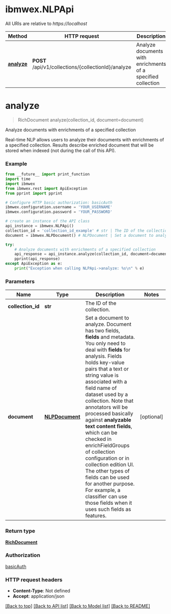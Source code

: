 # ibmwex.NLPApi

All URIs are relative to *https://localhost*

Method | HTTP request | Description
------------- | ------------- | -------------
[**analyze**](NLPApi.md#analyze) | **POST** /api/v1/collections/{collectionId}/analyze | Analyze documents with enrichments of a specified collection


# **analyze**
> RichDocument analyze(collection_id, document=document)

Analyze documents with enrichments of a specified collection

Real-time NLP allows users to analyze their documents with enrichments of a specified collection. Results describe enriched document that will be stored when indexed (not during the call of this API).

### Example 
```python
from __future__ import print_function
import time
import ibmwex
from ibmwex.rest import ApiException
from pprint import pprint

# Configure HTTP basic authorization: basicAuth
ibmwex.configuration.username = 'YOUR_USERNAME'
ibmwex.configuration.password = 'YOUR_PASSWORD'

# create an instance of the API class
api_instance = ibmwex.NLPApi()
collection_id = 'collection_id_example' # str | The ID of the collection.
document = ibmwex.NLPDocument() # NLPDocument | Set a document to analyze. Document has two fields, **fields** and metadata. You only need to deal with **fields** for analysis. Fields holds key-value pairs that a text or string value is associated with a field name of dataset used by a collection. Note that annotators will be processed basically against **analyzable** **text** **content** **fields**, which can be checked in enrichFieldGroups of collection configuration or in collection edition UI. The other types of fields can be used for another purpose. For example, a classifier can use those fields when it uses such fields as features.  (optional)

try: 
    # Analyze documents with enrichments of a specified collection
    api_response = api_instance.analyze(collection_id, document=document)
    pprint(api_response)
except ApiException as e:
    print("Exception when calling NLPApi->analyze: %s\n" % e)
```

### Parameters

Name | Type | Description  | Notes
------------- | ------------- | ------------- | -------------
 **collection_id** | **str**| The ID of the collection. | 
 **document** | [**NLPDocument**](NLPDocument.md)| Set a document to analyze. Document has two fields, **fields** and metadata. You only need to deal with **fields** for analysis. Fields holds key-value pairs that a text or string value is associated with a field name of dataset used by a collection. Note that annotators will be processed basically against **analyzable** **text** **content** **fields**, which can be checked in enrichFieldGroups of collection configuration or in collection edition UI. The other types of fields can be used for another purpose. For example, a classifier can use those fields when it uses such fields as features.  | [optional] 

### Return type

[**RichDocument**](RichDocument.md)

### Authorization

[basicAuth](../README.md#basicAuth)

### HTTP request headers

 - **Content-Type**: Not defined
 - **Accept**: application/json

[[Back to top]](#) [[Back to API list]](../README.md#documentation-for-api-endpoints) [[Back to Model list]](../README.md#documentation-for-models) [[Back to README]](../README.md)

